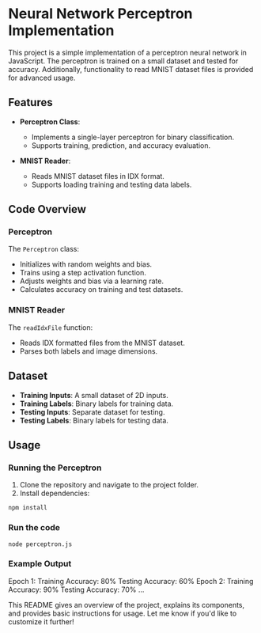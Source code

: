 # Neural Network Perceptron Implementation

This project is a simple implementation of a perceptron neural network in JavaScript. The perceptron is trained on a small dataset and tested for accuracy. Additionally, functionality to read MNIST dataset files is provided for advanced usage.



## Features
- **Perceptron Class**:
  - Implements a single-layer perceptron for binary classification.
  - Supports training, prediction, and accuracy evaluation.
  
- **MNIST Reader**:
  - Reads MNIST dataset files in IDX format.
  - Supports loading training and testing data labels.



## Code Overview

### Perceptron
The `Perceptron` class:
- Initializes with random weights and bias.
- Trains using a step activation function.
- Adjusts weights and bias via a learning rate.
- Calculates accuracy on training and test datasets.

### MNIST Reader
The `readIdxFile` function:
- Reads IDX formatted files from the MNIST dataset.
- Parses both labels and image dimensions.



## Dataset
- **Training Inputs**: A small dataset of 2D inputs.
- **Training Labels**: Binary labels for training data.
- **Testing Inputs**: Separate dataset for testing.
- **Testing Labels**: Binary labels for testing data.



## Usage

### Running the Perceptron
1. Clone the repository and navigate to the project folder.
2. Install dependencies:

`npm install`

### Run the code
`node perceptron.js`

### Example Output
Epoch 1:
  Training Accuracy: 80%
  Testing Accuracy: 60%
Epoch 2:
  Training Accuracy: 90%
  Testing Accuracy: 70%
...

This README gives an overview of the project, explains its components, and provides basic instructions for usage. Let me know if you'd like to customize it further!
